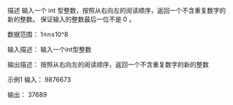 描述
输入一个 int 型整数，按照从右向左的阅读顺序，返回一个不含重复数字的新的整数。
保证输入的整数最后一位不是 0 。

数据范围： 1≤n≤10^8
  
输入描述：
输入一个int型整数

输出描述：
按照从右向左的阅读顺序，返回一个不含重复数字的新的整数

示例1
输入：
9876673

输出：
37689